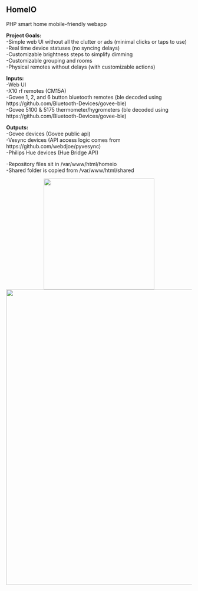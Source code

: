 <h2>HomeIO</h2>
<p>PHP smart home mobile-friendly webapp</p>
<p><strong>Project Goals:</strong><br />-Simple web UI without all the clutter or ads (minimal clicks or taps to use)<br />-Real time device statuses (no syncing delays)<br />-Customizable brightness steps to simplify dimming<br />-Customizable grouping and rooms<br />-Physical remotes without delays (with customizable actions)</p>
<p><strong>Inputs:</strong><br />-Web UI<br />-X10 rf remotes (CM15A)<br />-Govee 1, 2, and 6 button bluetooth remotes (ble decoded using https://github.com/Bluetooth-Devices/govee-ble)<br />-Govee 5100 &amp; 5175 thermometer/hygrometers (ble decoded using https://github.com/Bluetooth-Devices/govee-ble)</p>
<p><strong>Outputs:</strong><br />-Govee devices (Govee public api)<br />-Vesync devices (API access logic comes from https://github.com/webdjoe/pyvesync)<br />-Philips Hue devices (Hue Bridge API)</p>
<p>-Repository files sit in /var/www/html/homeio<br />-Shared folder is copied from /var/www/html/shared</p>

<div align="center">
    <img src="/../master/assets/images/HomeIO-mobile4.png" width="300px"</img>
</div>
<div align="center">
    <img src="/../master/assets/images/HomeIO-full4.png" width="800px"</img>
</div>
